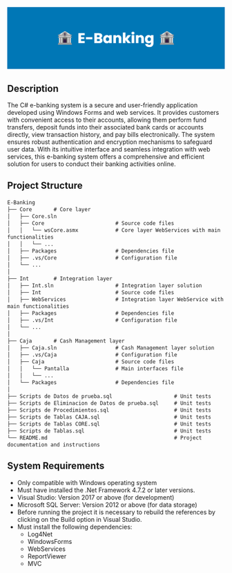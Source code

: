<img src="/E-banking banner.png" alt="Blue banner for e-banking system">

## Description
The C# e-banking system is a secure and user-friendly application developed using Windows Forms and web services. It provides customers with convenient access to their accounts, allowing them perform fund transfers, deposit funds into their associated bank cards or accounts directly, view transaction history, and pay bills electronically. The system ensures robust authentication and encryption mechanisms to safeguard user data. With its intuitive interface and seamless integration with web services, this e-banking system offers a comprehensive and efficient solution for users to conduct their banking activities online.

## Project Structure
```
E-Banking
├── Core       # Core layer
│   ├── Core.sln
│   ├── Core                       # Source code files
│   │   └── wsCore.asmx            # Core layer WebServices with main functionalities
│   │   └── ...             
│   ├── Packages                   # Dependencies file
│   ├── .vs/Core                   # Configuration file
│   └── ...
│   
├── Int        # Integration layer
│   ├── Int.sln                    # Integration layer solution
│   ├── Int                        # Source code files
│   ├── WebServices                # Integration layer WebService with main functionalities
│   ├── Packages                   # Dependencies file
│   ├── .vs/Int                    # Configuration file
│   └── ...
│
├── Caja       # Cash Management layer
│   ├── Caja.sln                   # Cash Management layer solution
│   ├── .vs/Caja                   # Configuration file
│   ├── Caja                       # Source code files
│   │   └── Pantalla               # Main interfaces file
│   │   └── ...             
│   └── Packages                   # Dependencies file
│
├── Scripts de Datos de prueba.sql                    # Unit tests
├── Scripts de Eliminacion de Datos de prueba.sql     # Unit tests
├── Scripts de Procedimientos.sql                     # Unit tests
├── Scripts de Tablas CAJA.sql                        # Unit tests
├── Scripts de Tablas CORE.sql                        # Unit tests
├── Scripts de Tablas.sql                             # Unit tests
└── README.md                                         # Project documentation and instructions
```

## System Requirements
- Only compatible with Windows operating system
- Must have installed the .Net Framework 4.7.2 or later versions.
- Visual Studio: Version 2017 or above (for development)
- Microsoft SQL Server: Version 2012 or above (for data storage)
- Before running the project it is necessary to rebuild the references by clicking on the Build option in Visual Studio.
- Must install the following dependencies:
  - Log4Net
  - WindowsForms
  - WebServices
  - ReportViewer
  - MVC
